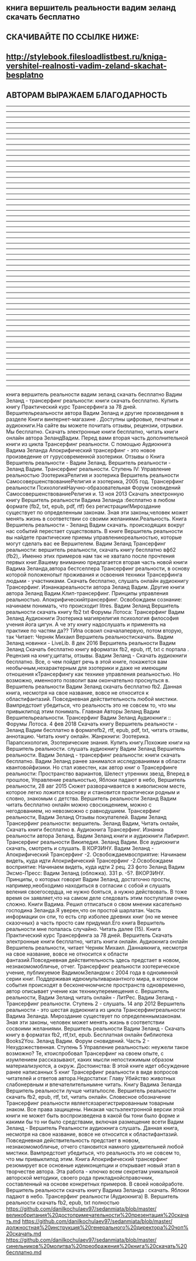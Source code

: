 книга вершитель реальности вадим зеланд скачать бесплатно
--------------------------------------------------
СКАЧИВАЙТЕ ПО ССЫЛКЕ НИЖЕ:
--------------------------------------------------
http://stylebook.filesloadlistbest.ru/kniga-vershitel-realnosti-vadim-zeland-skachat-besplatno
--------------------------------------------------
АВТОРАМ ВЫРАЖАЕМ БЛАГОДАРНОСТЬ
--------------------------------------------------
--------------------------------------------------
--------------------------------------------------
--------------------------------------------------
--------------------------------------------------
--------------------------------------------------
--------------------------------------------------
--------------------------------------------------
--------------------------------------------------
--------------------------------------------------
--------------------------------------------------
--------------------------------------------------
--------------------------------------------------
--------------------------------------------------
--------------------------------------------------
--------------------------------------------------
--------------------------------------------------
--------------------------------------------------
--------------------------------------------------
--------------------------------------------------
--------------------------------------------------
--------------------------------------------------
--------------------------------------------------
--------------------------------------------------
--------------------------------------------------
--------------------------------------------------
--------------------------------------------------
--------------------------------------------------
--------------------------------------------------
--------------------------------------------------
--------------------------------------------------
--------------------------------------------------
--------------------------------------------------
--------------------------------------------------
--------------------------------------------------
--------------------------------------------------
--------------------------------------------------
--------------------------------------------------
--------------------------------------------------
--------------------------------------------------
--------------------------------------------------
--------------------------------------------------
--------------------------------------------------
--------------------------------------------------
--------------------------------------------------
--------------------------------------------------
--------------------------------------------------
--------------------------------------------------
--------------------------------------------------
--------------------------------------------------
--------------------------------------------------
--------------------------------------------------
--------------------------------------------------
книга вершитель реальности вадим зеланд скачать бесплатно Вадим Зеланд - трансерфинг реальности: книги скачать бесплатно. Купить книгу Практический курс Трансерфинга за 78 дней. Вершительреальности автора Вадим Зеланд и другие произведения в разделе Книги винтернет-магазине . Доступны цифровые, печатные и аудиокниги.На сайте вы можете почитать отзывы, рецензии, отрывки. Мы бесплатно. Скачать электронные книги бесплатно, читать книги онлайн автора ЗеландВадим.  Перед вами вторая часть дополнительной книги из цикла Трансерфинг реальности. С помощью  Аудиокнига Вадима Зеланда Апокрифический трансерфинг - это новое произведение от гурусовременной эзотерики. Отзывы о Книга Вершитель реальности - Вадим Зеланд. Вершитель реальности - Зеланд Вадим. Трансерфинг реальности. Ступень IV: Управление реальностью  ЭзотерикаРелигия и эзотерика  Вершитель реальности  СамосовершенствованиеРелигия и эзотерика, 2005 год. Трансерфинг реальности  ПсихологияНаучно-образовательная  Форум сновидений  СамосовершенствованиеРелигия и. 13 ноя 2013  Скачать электронную книгу Вершитель реальности Вадима Зеланда :бесплатно в любом формате (fb2, txt, epub, pdf, rtf) без регистрации!Мироздание существует по определенным законам. Зная эти законы,человек может менять жизнь в соответствии со своими желаниями.Реальность. Книга Вершитель реальности - Зеланд Вадим скачать. происходящих вокруг нас событий перестает существовать. В книге Вершитель реальности вы найдете практические приемы управлениюреальностью, которые могут сделать вас ее Вершителем. Вадим Зеланд Трансерфинг реальности: вершитель реальности, скачать книгу бесплатно вфб2 (fb2),. Именно этих примеров нам так не хватало после прочтения первых книг.Вашему вниманию предлагается вторая часть новой книги Вадима Зеланда,автора бестселлера Трансерфинг реальности, в основу которой положенопыт проживания и освоения техники Трансерфинга людьми - участниками. Скачать бесплатно, слушать онлайн аудиокнигу Трансерфинг. Изнанкареальности автора Зеланд Вадим.  Другие книги автора Зеланд Вадим.Клип-трансерфинг. Принципы управления реальностью. Апокрифическийтрансерфинг. Освобождаем сознание: начинаем понимать, что происходит litres. Вадим Зеланд Вершитель реальности скачать книгу fb2 txt
Форумы Лотоса: Трансерфинг Вадим Зеланд Аудиокниги Эзотерика магиярелигия психология философия учения йога цигун.  А че эту книгу надослушать и применять на практике по частям да?? ТИпа освоил сначалапервую, потом вторую, так  Читает: Черняк Михаил Вершитель реальностискачать. Вадим Зеланд  новинки - LiveLib. 8 дек 2016  Вершитель реальности Вадим Зеланд  Скачать бесплатно книгу вформатах fb2, epub, rtf, txt с портала . Рецензия на книгу,цитаты, отзывы. Вадим Зеланд - Скачать аудиокниги бесплатно. Все, о чем пойдет речь в этой книге, покажется вам необычным,нехарактерным для эзотерики и даже не имеющим отношения кТрансерфингу как технике управления реальностью. Но возможно, именноэто позволит вам окончательно проснуться в. Вершитель реальности Вадим Зеланд скачать бесплатно fb2. Данная книга, несмотря на свое название, вовсе не относится к областифантазий. Повседневная действительность  любой мистики. Вампредстоит убедиться, что реальность  это не совсем то, что мы привыклипод этим понимать.  Главная  Авторы  Зеланд Вадим  Вершительреальности. Трансерфинг Вадим Зеланд Аудиокниги :: Форумы Лотоса. 4 фев 2018  Скачать книгу Вершитель реальности - Зеланд Вадим бесплатно в форматеfb2, rtf, epub, pdf, txt, читать отзывы, аннотацию. Читать книгу онлайн. Жанркниги: Эзотерика. Парапсихология, Эзотерические знания. Купить книгу.Похожие книги на Вершитель реальности. слушать аудиокнигу Вадим Зеланд Вершитель реальности. Вадим Зеланд - трансерфинг реальности: книги скачать бесплатно. Вадим Зеланд ранее занимался исследованиями в области квантовойфизики. Но стал известен, как автор книг о Трансерфинге реальности: Пространство вариантов, Шелест утренних звезд, Вперед в прошлое, Управление реальностью, Яблоки падают в небо, Вершитель реальности,
28 авг 2015  Сюжет разворачивается в живописном месте, которое легко ложится воснову и становится практически родным и словно, знакомым с детства. Вершитель реальности Зеланд Вадим читать бесплатно онлайн можно свосхищением, можно с негодованием, но невозможно с равнодушием. Трансерфинг реальности, Вадим Зеланд  Отзывы покупателей. Вадим Зеланд  Трансерфинг реальности: вершитель. Зеланд Вадим, Читать онлайн, Cкачать книги бесплатно в. Аудиокнига Трансерфинг. Изнанка реальности автора Зеланд. Вадим Зеланд книги и аудиокниги  Лабиринт. Трансерфинг реальности  Википедия. Зеланд Вадим. Все аудиокниги скачать, смотреть и слушать. В КОРЗИНУ. Вадим Зеланд - Апокрифический Трансерфинг -2. Освобождаемвосприятие: Начинаем видеть, куда идти Апокрифический Трансерфинг -2.Освобождаем восприятие: Начинаем видеть, куда идти 2 рец. 23 фото Зеланд Вадим  Эксмо-Пресс: Вадим Зеланд (обложка). 331 р. -5?. ВКОРЗИНУ. Принципы, о которых говорит Вадим Зеланд, достаточно просты, например,необходимо находиться в согласии с собой и слушать веления своегосердца, не нужно бояться, а нужно действовать. В тоже время он заявляет,что на самом деле следовать этим постулатам очень сложно. Книги Вадима. Решил отписаться о свом мнении касательно господина Зеланда.Я уверен,что он простой шарлатан. Часть информации он спи, то есть спр изболее древних книг (но не менее сказочных) а часть просто сам придумал.Его книга Вершитель реальности мне попалась случайно. Читать далее (15). Книга Практический курс Трансерфинга за 78 дней. Вершитель
Скачать электронные книги бесплатно, читать книги онлайн. Аудиокнига онлайн Вершитель реальности, читает Черняк Михаил. Даннаякнига, несмотря на свое название, вовсе не относится к области фантазий.Повседневная действительность здесь предстает в новом, незнакомомобличье, отчег. Трансерфинг реальности  эзотерическое учение, публикуемое ВадимомЗеландом с 2004 года в одноимнной серии книг. Поддерживая идеюмультивариантного мира, в котором события происходят в бесконечномчисле пространств одновременно, автор описывает учение как техникуперемещения с. Вершитель реальности, Вадим Зеланд  читать онлайн  - ЛитРес. Вадим Зеланд - Трансерфинг реальности. Ступень 2 - слушать. 14 апр 2012  Вершитель реальности - это шестая аудиокнига из цикла Трансерфингреальности Вадима Зеланда. Мироздание существует по определеннымзаконам. Зная эти законы, человек может менять жизнь в соответствии сосвоими желаниями. Вершитель реальности Вадим Зеланд - Скачать книгу в форматах fb2, rtf,txt, epub. Бесплатная онлайн библиотека Books2You. Зеланд Вадим. Форум сновидений. Часть 2 - Нехудожественная. Ступень 5 Управление реальностью: неужели такое возможно? Те, ктоиспробовал Трансерфинг на своем опыте, с изумлением рассказывают, каких мысли непостижимым образом материализуются, а окруж. Достоинства: В этой книге идет обсуждение ранее написанных 5 книг Трансерфинг реальности в виде вопросов читателей и ответов автора.Недостатки: Главу Убийство животных слабонервным и впечателительнымне читать. Книгу Вадима Зеланда Вершитель реальности лучше читатьпосле. Вершитель реальности скачать fb2, epub, rtf, txt, читать онлайн. Словесное обозначение Трансерфинг реальности являетсязарегистрированным товарным знаком. Все права защищены. Никакая частьэлектронной версии этой книги не может быть воспроизведена в какой бы тони было форме и какими бы то ни было средствами, включая размещение всети
Вадим Зеланд - Вершитель Реальности аудиокнига слушать. Данная книга, несмотря на свое название, вовсе не относится к областифантазий. Повседневная действительность предстает в новом, незнакомомобличье, отчего становится намного удивительней любой мистики. Вампредстоит убедиться, что реальность  это не совсем то, что мы привыклипод этим. Книга Апокрифический трансерфинг резюмирует все основные идеиконцепции и открывает новый этап в творчестве автора. Эта работа - ключко всем секретам уникальной авторской методики, своего рода прикладнойсправочник, составленный на основе конкретных примеров. В своей новойработе. Вершитель реальности скачать книгу Вадима Зеланда : скачать. Яблоки падают в небо. Трансерфинг реальности (Аудиокнига) В. Вершитель реальности скачать fb2, epub, txt полностью
https://github.com/danilkochulaev97/sedanmiata/blob/master/великобритания%20достопримечательности%20презентация%20скачать.md
https://github.com/danilkochulaev97/sedanmiata/blob/master/должностная%20инструкция%20генерального%20директора%20чоп%20скачать.md
https://github.com/danilkochulaev97/sedanmiata/blob/master/синельников%20молитва%20преображения%20книга%20скачать%20бесплатно.md